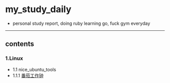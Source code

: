 # my_study_daily
- personal study report, doing ruby learning go, fuck gym everyday
-------------------------------------------
## contents

### 1.Linux
+ 1.1 nice_ubuntu_tools
+ 1.1.1 [番茄工作钟](Linux/nice_ubuntu_tools/番茄工作钟.md)

